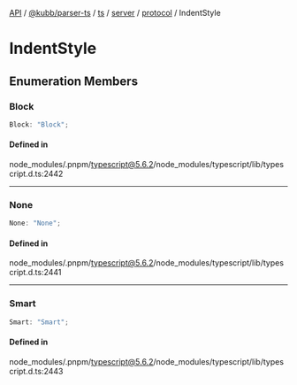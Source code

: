 [API](../../../../../../../../../packages.md) / [@kubb/parser-ts](../../../../../../../index.md) / [ts](../../../../../index.md) / [server](../../../index.md) / [protocol](../index.md) / IndentStyle

# IndentStyle

## Enumeration Members

### Block

```ts
Block: "Block";
```

#### Defined in

node\_modules/.pnpm/typescript@5.6.2/node\_modules/typescript/lib/typescript.d.ts:2442

***

### None

```ts
None: "None";
```

#### Defined in

node\_modules/.pnpm/typescript@5.6.2/node\_modules/typescript/lib/typescript.d.ts:2441

***

### Smart

```ts
Smart: "Smart";
```

#### Defined in

node\_modules/.pnpm/typescript@5.6.2/node\_modules/typescript/lib/typescript.d.ts:2443
